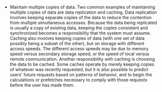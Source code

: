*  Maintain multiple copies of data. Two common examples of maintaining multiple copies of data are data replication and caching. Data replication involves keeping separate copies of the data to reduce the contention from multiple simultaneous accesses. Because the data being replicated is usually a copy of existing data, keeping the copies consistent and synchronized becomes a responsibility that the system must assume. Caching also involves keeping copies of data (with one set of data possibly being a subset of the other), but on storage with different access speeds. The different access speeds may be due to memory speed versus secondary storage speed, or the speed of local versus remote communication. Another responsibility with caching is choosing the data to be cached. Some caches operate by merely keeping copies of whatever was recently requested, but it is also possible to predict users’ future requests based on patterns of behavior, and to begin the calculations or prefetches necessary to comply with those requests before the user has made them.
